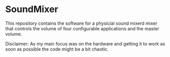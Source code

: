 # SoundMixer

This repository contains the software for a physicial sound mixerd mixer that controls the volume of four configurable applications and the master volume.

Disclaimer: As my main focus was on the hardware and getting it to work as soon as possible the code might be a bit chaotic.
